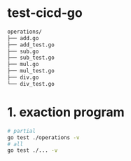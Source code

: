 # test-cicd-go

```sh
operations/
├── add.go
├── add_test.go
├── sub.go
├── sub_test.go
├── mul.go
├── mul_test.go
├── div.go
└── div_test.go
```

# 1. exaction program
```sh
# partial
go test ./operations -v
# all
go test ./... -v
```

